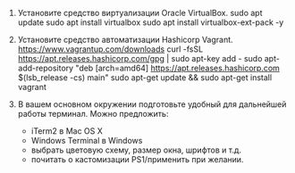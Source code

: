 1. Установите средство виртуализации Oracle VirtualBox.
    sudo apt update
    sudo apt install virtualbox
    sudo apt install virtualbox-ext-pack -y
2. Установите средство автоматизации Hashicorp Vagrant.
    https://www.vagrantup.com/downloads
    curl -fsSL https://apt.releases.hashicorp.com/gpg | sudo apt-key add -
    sudo apt-add-repository "deb [arch=amd64] https://apt.releases.hashicorp.com $(lsb_release -cs) main"
    sudo apt-get update && sudo apt-get install vagrant

3. В вашем основном окружении подготовьте удобный для дальнейшей работы терминал. Можно предложить:
   * iTerm2 в Mac OS X
   * Windows Terminal в Windows
   * выбрать цветовую схему, размер окна, шрифтов и т.д.
   * почитать о кастомизации PS1/применить при желании.

